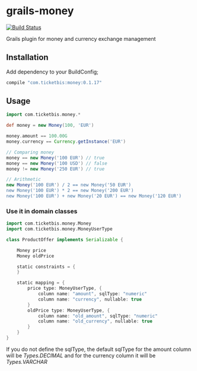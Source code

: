 # grails-money

[![Build
Status](https://travis-ci.org/ticketbis/grails-money.png?branch=master)](https://travis-ci.org/ticketbis/grails-money)

Grails plugin for money and currency exchange management

## Installation

Add dependency to your BuildConfig;

```groovy
compile "com.ticketbis:money:0.1.17"
```

## Usage

```groovy
import com.ticketbis.money.*

def money = new Money(100, 'EUR')

money.amount == 100.00G
money.currency == Currency.getInstance('EUR')

// Comparing money
money == new Money('100 EUR') // true
money == new Money('100 USD') // false
money != new Money('250 EUR') // true

// Arithmetic
new Money('100 EUR') / 2 == new Money('50 EUR')
new Money('100 EUR') * 2 == new Money('200 EUR')
new Money('100 EUR') + new Money('20 EUR') == new Money('120 EUR')
```
### Use it in domain classes

```groovy
import com.ticketbis.money.Money
import com.ticketbis.money.MoneyUserType

class ProductOffer implements Serializable {

    Money price
    Money oldPrice

    static constraints = {
    }

    static mapping = {
        price type: MoneyUserType, {
            column name: "amount", sqlType: "numeric"
            column name: "currency", nullable: true
        }
        oldPrice type: MoneyUserType, {
            column name: "old_amount", sqlType: "numeric"
            column name: "old_currency", nullable: true
        }
    }
}
```
If you do not define the sqlType, the default sqlType
for the amount column will be _Types.DECIMAL_ and for
the currency column it will be _Types.VARCHAR_